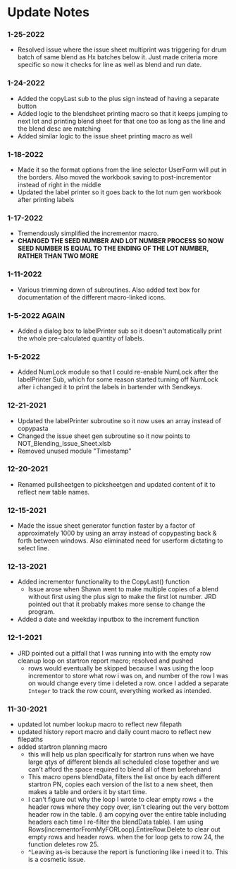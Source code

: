 # Update Notes

### 1-25-2022
 - Resolved issue where the issue sheet multiprint was triggering for drum batch of same blend as Hx batches below it. Just made criteria more specific so now it checks for line as well as blend and run date.  

### 1-24-2022
 - Added the copyLast sub to the plus sign instead of having a separate button
 - Added logic to the blendsheet printing macro so that it keeps jumping to next lot and printing blend sheet for that one too as long as the line and the blend desc are matching 
 - Added similar logic to the issue sheet printing macro as well 
 
### 1-18-2022
 - Made it so the format options from the line selector UserForm will put in the borders. Also moved the workbook saving to post-incrementor instead of right in the middle
 - Updated the label printer so it goes back to the lot num gen workbook after printing labels

### 1-17-2022
 - Tremendously simplified the incrementor macro. 
 - **CHANGED THE SEED NUMBER AND LOT NUMBER PROCESS SO NOW SEED NUMBER IS EQUAL TO THE ENDING OF THE LOT NUMBER, RATHER THAN TWO MORE** 

### 1-11-2022
 - Various trimming down of subroutines. Also added text box for documentation of the different macro-linked icons. 

### 1-5-2022 AGAIN
 - Added a dialog box to labelPrinter sub so it doesn't automatically print the whole pre-calculated quantity of labels.

### 1-5-2022 
 - Added NumLock module so that I could re-enable NumLock after the labelPrinter Sub, which for some reason started turning off NumLock after i changed it to print the labels in bartender with Sendkeys.

### 12-21-2021
 - Updated the labelPrinter subroutine so it now uses an array instead of copypasta
 - Changed the issue sheet gen subroutine so it now points to NOT_Blending_Issue_Sheet.xlsb
 - Removed unused module "Timestamp"

### 12-20-2021
 - Renamed pullsheetgen to picksheetgen and updated content of it to reflect new table names.

### 12-15-2021
 - Made the issue sheet generator function faster by a factor of approximately 1000 by using an array instead of copypasting back & forth between windows. Also eliminated need for userform dictating to select line. 

### 12-13-2021 
 - Added incrementor functionality to the CopyLast() function 
	 - Issue arose when Shawn went to make multiple copies of a blend without first using the plus sign to make the first lot number. JRD pointed out that it probably makes more sense to change the program. 
 - Added a date and weekday inputbox to the increment function

### 12-1-2021
 - JRD pointed out a pitfall that I was running into with the empty row cleanup loop on startron report macro; resolved and pushed
     - rows would eventually be skipped because I was using the loop incrementor to store what row i was on, and number of the row I was on would change every time i deleted a row. once I added a separate `Integer` to track the row count, everything worked as intended. 

### 11-30-2021
 - updated lot number lookup macro to reflect new filepath
 - updated history report macro and daily count macro to reflect new filepaths
 - added startron planning macro
     - this will help us plan specifically for startron runs when we have large qtys of different blends all scheduled close together and we can't afford the space required to blend all of them beforehand 
   	 - This macro opens blendData, filters the list once by each different startron PN, copies each version of the list to a new sheet, then makes a table and orders it by start time.
   	 - I can't figure out why the loop I wrote to clear empty rows + the header rows where they copy over, isn't clearing out the very bottom header row in the table. (i am copying over the entire table including headers each time I re-filter the blendData table). I am using Rows(incrementorFromMyFORLoop).EntireRow.Delete to clear out empty rows and header rows. when the for loop gets to row 24, the function deletes row 25.
   	 - ^Leaving as-is because the report is functioning like i need it to. This is a cosmetic issue.
